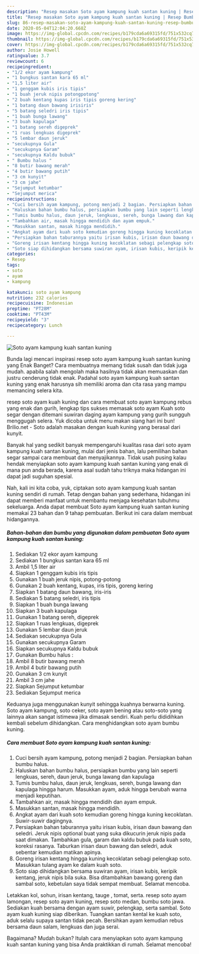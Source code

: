 ```yaml
---
description: "Resep masakan Soto ayam kampung kuah santan kuning | Resep Bumbu Soto ayam kampung kuah santan kuning Yang Enak Dan Mudah"
title: "Resep masakan Soto ayam kampung kuah santan kuning | Resep Bumbu Soto ayam kampung kuah santan kuning Yang Enak Dan Mudah"
slug: 86-resep-masakan-soto-ayam-kampung-kuah-santan-kuning-resep-bumbu-soto-ayam-kampung-kuah-santan-kuning-yang-enak-dan-mudah
date: 2020-05-04T12:04:20.668Z
image: https://img-global.cpcdn.com/recipes/b179cda6a69315fd/751x532cq70/soto-ayam-kampung-kuah-santan-kuning-foto-resep-utama.jpg
thumbnail: https://img-global.cpcdn.com/recipes/b179cda6a69315fd/751x532cq70/soto-ayam-kampung-kuah-santan-kuning-foto-resep-utama.jpg
cover: https://img-global.cpcdn.com/recipes/b179cda6a69315fd/751x532cq70/soto-ayam-kampung-kuah-santan-kuning-foto-resep-utama.jpg
author: Josie Howell
ratingvalue: 3.7
reviewcount: 6
recipeingredient:
- "1/2 ekor ayam kampung"
- "1 bungkus santan kara 65 ml"
- "1,5 liter air"
- "1 genggam kubis iris tipis"
- "1 buah jeruk nipis potongpotong"
- "2 buah kentang kupas iris tipis goreng kering"
- "1 batang daun bawang irisiris"
- "5 batang seledri iris tipis"
- "1 buah bunga lawang"
- "3 buah kapulaga"
- "1 batang sereh digeprek"
- "1 ruas lengkuas digeprek"
- "5 lembar daun jeruk"
- "secukupnya Gula"
- "secukupnya Garam"
- "secukupnya Kaldu bubuk"
- " Bumbu halus "
- "8 butir bawang merah"
- "4 butir bawang putih"
- "3 cm kunyit"
- "3 cm jahe"
- "Sejumput ketumbar"
- "Sejumput merica"
recipeinstructions:
- "Cuci bersih ayam kampung, potong menjadi 2 bagian. Persiapkan bahan bumbu halus."
- "Haluskan bahan bumbu halus, persiapkan bumbu yang lain seperti lengkuas, sereh, daun jeruk, bunga lawang dan kapulaga"
- "Tumis bumbu halus, daun jeruk, lengkuas, sereh, bunga lawang dan kapulaga hingga harum. Masukkan ayam, aduk hingga berubah warna menjadi keputihan."
- "Tambahkan air, masak hingga mendidih dan ayam empuk."
- "Masukkan santan, masak hingga mendidih."
- "Angkat ayam dari kuah soto kemudian goreng hingga kuning kecoklatan. Suwir-suwir dagingnya."
- "Persiapkan bahan taburannya yaitu irisan kubis, irisan daun bawang dan seledri. Jeruk nipis optional buat yang suka dikucurin jeruk nipis pada saat dimakan. Tambahkan gula, garam dan kaldu bubuk pada kuah soto, koreksi rasanya. Taburkan irisan daun bawang dan seledri, aduk sebentar kemudian matikan apinya."
- "Goreng irisan kentang hingga kuning kecoklatan sebagi pelengkap soto. Masukkan tulang ayam ke dalam kuah soto."
- "Soto siap dihidangkan bersama suwiran ayam, irisan kubis, keripik kentang, jeruk nipis bila suka. Bisa ditambahkan bawang goreng dan sambal soto, kebetulan saya tidak sempat membuat. Selamat mencoba."
categories:
- Resep
tags:
- soto
- ayam
- kampung

katakunci: soto ayam kampung 
nutrition: 232 calories
recipecuisine: Indonesian
preptime: "PT28M"
cooktime: "PT43M"
recipeyield: "3"
recipecategory: Lunch

---
```



![Soto ayam kampung kuah santan kuning](https://img-global.cpcdn.com/recipes/b179cda6a69315fd/751x532cq70/soto-ayam-kampung-kuah-santan-kuning-foto-resep-utama.jpg)

Bunda lagi mencari inspirasi resep soto ayam kampung kuah santan kuning yang Enak Banget? Cara membuatnya memang tidak susah dan tidak juga mudah. apabila salah mengolah maka hasilnya tidak akan memuaskan dan justru cenderung tidak enak. Padahal soto ayam kampung kuah santan kuning yang enak harusnya sih memiliki aroma dan cita rasa yang mampu memancing selera kita.

resep soto ayam kuah kuning dan cara membuat soto ayam kampung rebus yang enak dan gurih, lengkap tips sukses memasak soto ayam Kuah soto segar dengan ditemani suwiran daging ayam kampung yang gurih sungguh menggugah selera. Yuk dicoba untuk menu makan siang hari ini bun! Brilio.net - Soto adalah masakan dengan kuah kuning yang berasal dari kunyit.

Banyak hal yang sedikit banyak mempengaruhi kualitas rasa dari soto ayam kampung kuah santan kuning, mulai dari jenis bahan, lalu pemilihan bahan segar sampai cara membuat dan menyajikannya. Tidak usah pusing kalau hendak menyiapkan soto ayam kampung kuah santan kuning yang enak di mana pun anda berada, karena asal sudah tahu triknya maka hidangan ini dapat jadi suguhan spesial.


Nah, kali ini kita coba, yuk, ciptakan soto ayam kampung kuah santan kuning sendiri di rumah. Tetap dengan bahan yang sederhana, hidangan ini dapat memberi manfaat untuk membantu menjaga kesehatan tubuhmu sekeluarga. Anda dapat membuat Soto ayam kampung kuah santan kuning memakai 23 bahan dan 9 tahap pembuatan. Berikut ini cara dalam membuat hidangannya.

<!--inarticleads1-->

##### Bahan-bahan dan bumbu yang digunakan dalam pembuatan Soto ayam kampung kuah santan kuning:

1. Sediakan 1/2 ekor ayam kampung
1. Sediakan 1 bungkus santan kara 65 ml
1. Ambil 1,5 liter air
1. Siapkan 1 genggam kubis iris tipis
1. Gunakan 1 buah jeruk nipis, potong-potong
1. Gunakan 2 buah kentang, kupas, iris tipis, goreng kering
1. Siapkan 1 batang daun bawang, iris-iris
1. Sediakan 5 batang seledri, iris tipis
1. Siapkan 1 buah bunga lawang
1. Siapkan 3 buah kapulaga
1. Gunakan 1 batang sereh, digeprek
1. Siapkan 1 ruas lengkuas, digeprek
1. Gunakan 5 lembar daun jeruk
1. Sediakan secukupnya Gula
1. Gunakan secukupnya Garam
1. Siapkan secukupnya Kaldu bubuk
1. Gunakan  Bumbu halus :
1. Ambil 8 butir bawang merah
1. Ambil 4 butir bawang putih
1. Gunakan 3 cm kunyit
1. Ambil 3 cm jahe
1. Siapkan Sejumput ketumbar
1. Sediakan Sejumput merica


Keduanya juga menggunakan kunyit sehingga kuahnya berwarna kuning. Soto ayam kampung, soto ceker, soto ayam bening atau soto-soto yang lainnya akan sangat istimewa jika dimasak sendiri. Kuah perlu dididihkan kembali sebelum dihidangkan. Cara menghidangkan soto ayam bumbu kuning. 

<!--inarticleads2-->

##### Cara membuat Soto ayam kampung kuah santan kuning:

1. Cuci bersih ayam kampung, potong menjadi 2 bagian. Persiapkan bahan bumbu halus.
1. Haluskan bahan bumbu halus, persiapkan bumbu yang lain seperti lengkuas, sereh, daun jeruk, bunga lawang dan kapulaga
1. Tumis bumbu halus, daun jeruk, lengkuas, sereh, bunga lawang dan kapulaga hingga harum. Masukkan ayam, aduk hingga berubah warna menjadi keputihan.
1. Tambahkan air, masak hingga mendidih dan ayam empuk.
1. Masukkan santan, masak hingga mendidih.
1. Angkat ayam dari kuah soto kemudian goreng hingga kuning kecoklatan. Suwir-suwir dagingnya.
1. Persiapkan bahan taburannya yaitu irisan kubis, irisan daun bawang dan seledri. Jeruk nipis optional buat yang suka dikucurin jeruk nipis pada saat dimakan. Tambahkan gula, garam dan kaldu bubuk pada kuah soto, koreksi rasanya. Taburkan irisan daun bawang dan seledri, aduk sebentar kemudian matikan apinya.
1. Goreng irisan kentang hingga kuning kecoklatan sebagi pelengkap soto. Masukkan tulang ayam ke dalam kuah soto.
1. Soto siap dihidangkan bersama suwiran ayam, irisan kubis, keripik kentang, jeruk nipis bila suka. Bisa ditambahkan bawang goreng dan sambal soto, kebetulan saya tidak sempat membuat. Selamat mencoba.


Letakkan kol, sohun, irisan kentang, tauge , tomat, serta. resep soto ayam lamongan, resep soto ayam kuning, resep soto medan, bumbu soto jawa. Sediakan kuah bersama dengan ayam suwir, pelengkap, serta sambal. Soto ayam kuah kuning siap diberikan. Tuangkan santan kental ke kuah soto, aduk selalu supaya santan tidak pecah. Bersihkan ayam kemudian rebus bersama daun salam, lengkuas dan juga serai. 

Bagaimana? Mudah bukan? Itulah cara menyiapkan soto ayam kampung kuah santan kuning yang bisa Anda praktikkan di rumah. Selamat mencoba!
